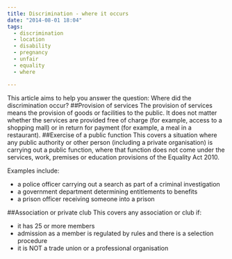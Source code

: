 ```yaml
---
title: Discrimination - where it occurs
date: "2014-08-01 18:04"
tags:
  - discrimination
  - location
  - disability
  - pregnancy
  - unfair
  - equality
  - where

---
```

This article aims to help you answer the question: Where did the discrimination occur?
##Provision of services
The provision of services means the provision of goods or facilities to the public. It does not matter whether the services are provided free of charge (for example, access to a shopping mall) or in return for payment (for example, a meal in a restaurant). 
##Exercise of a public function
This covers a situation where any public authority or other person (including a private organisation) is carrying out a public function, where that function does not come under the services, work, premises or education provisions of the Equality Act 2010.

Examples include:
* a police officer carrying out a search as part of a criminal investigation
* a government department determining entitlements to benefits
* a prison officer receiving someone into a prison


##Association or private club
This covers any association or club if:
* it has 25 or more members
* admission as a member is regulated by rules and there is a selection procedure
* it is NOT a trade union or a professional organisation
